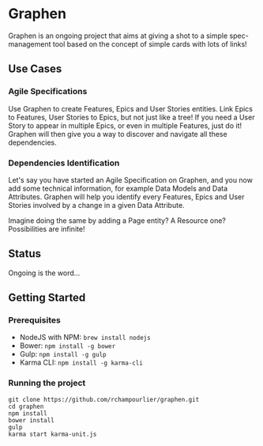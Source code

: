 # Graphen

Graphen is an ongoing project that aims at giving a shot
to a simple spec-management tool based on the concept of
simple cards with lots of links!

## Use Cases

### Agile Specifications

Use Graphen to create Features, Epics and User Stories entities.
Link Epics to Features, User Stories to Epics, but not just like
a tree! If you need a User Story to appear in multiple Epics, or
even in multiple Features, just do it! Graphen will then give
you a way to discover and navigate all these dependencies.

### Dependencies Identification

Let's say you have started an Agile Specification on Graphen,
and you now add some technical information, for example
Data Models and Data Attributes. Graphen will help you identify
every Features, Epics and User Stories involved by a change
in a given Data Attribute.

Imagine doing the same by adding a Page entity? A Resource one?
Possibilities are infinite!

## Status

Ongoing is the word...

## Getting Started

### Prerequisites

* NodeJS with NPM: `brew install nodejs`
* Bower: `npm install -g bower`
* Gulp: `npm install -g gulp`
* Karma CLI: `npm install -g karma-cli`

### Running the project

    git clone https://github.com/rchampourlier/graphen.git
    cd graphen
    npm install
    bower install
    gulp
    karma start karma-unit.js